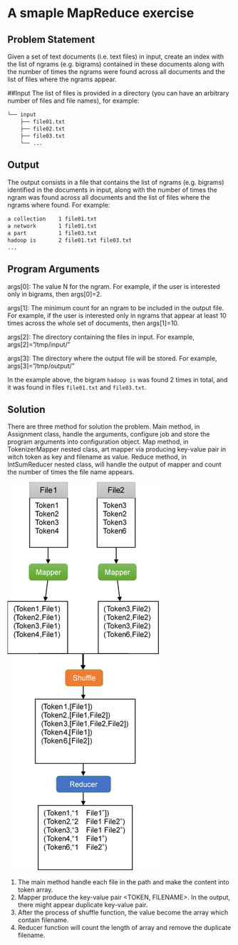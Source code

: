 # A smaple MapReduce exercise
## Problem Statement
Given a set of text documents (i.e. text files) in input, create an index with the list of ngrams (e.g. bigrams) contained in these documents along with the number of times the ngrams were found across all documents and the list of files where the ngrams appear.

##Input
The list of files is provided in a directory (you can have an arbitrary number of files and file names), for example:
```
└── input
    ├── file01.txt
    ├── file02.txt
    ├── file03.txt
    └── ...
```

## Output
The output consists in a file that contains the list of ngrams (e.g. bigrams) identified in the documents in input, along with the number of times the ngram was found across all documents and the list of files where the ngrams where found. For example:
```
a collection	1 file01.txt
a network		1 file01.txt
a part			1 file03.txt
hadoop is 		2 file01.txt file03.txt
...
```

## Program Arguments

args[0]: The value N for the ngram. For example, if the user is interested only in bigrams, then args[0]=2.

args[1]: The minimum count for an ngram to be included in the output
file. For example, if the user is interested only in ngrams that appear at least 10 times across the whole set of documents, then args[1]=10.

args[2]: The directory containing the files in input. For example, args[2]=”/tmp/input/”

args[3]: The directory where the output file will be stored. For example, args[3]=”/tmp/output/”

In the example above, the bigram `hadoop is` was found 2 times in total, and it was found in files `file01.txt` and `file03.txt`.

## Solution
There are three method for solution the problem. Main method, in Assignment class, handle the arguments, configure job and store the program arguments into configuration object. Map method, in TokenizerMapper nested class, art mapper via producing key-value pair in witch token as key and filename as value. Reduce method, in IntSumReducer nested class, will handle the output of mapper and count the number of times the file name appears.

![](./figure1.png)

1. The main method handle each file in the path and make the content into token array.
2. Mapper produce the key-value pair <TOKEN, FILENAME>. In the output, there might appear duplicate key-value pair.
3. After the process of shuffle function, the value become the array which contain filename.
4. Reducer function will count the length of array and remove the duplicate filename.


